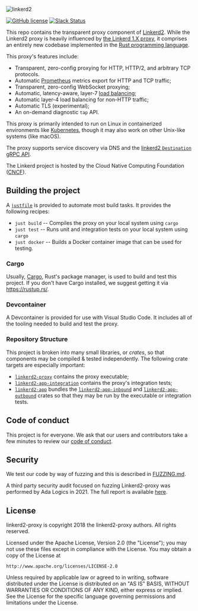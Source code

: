 ![linkerd2][logo]

<!-- TODO [![Build Status][ci-badge]][ci] -->
[![GitHub license][license-badge]](LICENSE)
[![Slack Status][slack-badge]][slack]

This repo contains the transparent proxy component of [Linkerd2][linkerd2].
While the Linkerd2 proxy is heavily influenced by [the Linkerd 1.X
proxy][linkerd1], it comprises an entirely new codebase implemented in the
[Rust programming language][rust].

This proxy's features include:

* Transparent, zero-config proxying for HTTP, HTTP/2, and arbitrary TCP protocols.
* Automatic [Prometheus][prom] metrics export for HTTP and TCP traffic;
* Transparent, zero-config WebSocket proxying;
* Automatic, latency-aware, layer-7 [load balancing][loadbalancing];
* Automatic layer-4 load balancing for non-HTTP traffic;
* Automatic TLS (experimental);
* An on-demand diagnostic `tap` API.

This proxy is primarily intended to run on Linux in containerized
environments like [Kubernetes][k8s], though it may also work on other
Unix-like systems (like macOS).

The proxy supports service discovery via DNS and the [linkerd2
`Destination` gRPC API][linkerd2-proxy-api].

The Linkerd project is hosted by the Cloud Native Computing Foundation
([CNCF][cncf]).


## Building the project

A [`justfile`](./justfile) is provided to automate most build tasks. It provides
the following recipes:

* `just build` -- Compiles the proxy on your local system using `cargo`
* `just test` -- Runs unit and integration tests on your local system using `cargo`
* `just docker` -- Builds a Docker container image that can be used for testing.

### Cargo

Usually, [Cargo][cargo], Rust's package manager, is used to build and test this
project. If you don't have Cargo installed, we suggest getting it via
https://rustup.rs/.

### Devcontainer

A Devcontainer is provided for use with Visual Studio Code. It includes all of
the tooling needed to build and test the proxy.

### Repository Structure

This project is broken into many small libraries, or _crates_, so that
components may be compiled & tested independently. The following crate
targets are especially important:

* [`linkerd2-proxy`] contains the proxy executable;
* [`linkerd2-app-integration`] contains the proxy's integration tests;
* [`linkerd2-app`] bundles the [`linkerd2-app-inbound`] and [`linkerd2-app-outbound`] crates so that they may be run by the executable or integration tests.

[`linkerd2-proxy`]: linkerd2-proxy
[`linkerd2-app`]: linkerd/app
[`linkerd2-app-integration`]: linkerd/app/integration
[`linkerd2-app-inbound`]: linkerd/app/inbound
[`linkerd2-app-outbound`]: linkerd/app/outbound

## Code of conduct

This project is for everyone. We ask that our users and contributors take a few
minutes to review our [code of conduct][coc].


## Security

We test our code by way of fuzzing and this is described in [FUZZING.md](/docs/FUZZING.md).

A third party security audit focused on fuzzing Linkerd2-proxy was performed by Ada Logics in 2021. The full report is available [here](/docs/reports/linkerd2-proxy-fuzzing-report.pdf).


## License

linkerd2-proxy is copyright 2018 the linkerd2-proxy authors. All rights reserved.

Licensed under the Apache License, Version 2.0 (the "License"); you may not use
these files except in compliance with the License. You may obtain a copy of the
License at

    http://www.apache.org/licenses/LICENSE-2.0

Unless required by applicable law or agreed to in writing, software distributed
under the License is distributed on an "AS IS" BASIS, WITHOUT WARRANTIES OR
CONDITIONS OF ANY KIND, either express or implied. See the License for the
specific language governing permissions and limitations under the License.


<!-- refs -->
[cargo]: https://github.com/rust-lang/cargo/
[ci]: https://travis-ci.org/linkerd/linkerd2-proxy
<!-- TODO [ci-badge]: https://travis-ci.org/linkerd/linkerd2-proxy.svg?branch=master -->
[cncf]: https://cncf.io/
[coc]: https://github.com/linkerd/linkerd/wiki/Linkerd-code-of-conduct
[k8s]: https://kubernetes.io/
[license-badge]: https://img.shields.io/github/license/linkerd/linkerd2.svg
[linkerd1]: https://github.com/linkerd/linkerd
[linkerd2]: https://github.com/linkerd/linkerd2
[linkerd2-proxy-api]: https://github.com/linkerd/linkerd2-proxy-api
[loadbalancing]: https://linkerd.io/features/load-balancing/
[logo]: https://user-images.githubusercontent.com/9226/33582867-3e646e02-d90c-11e7-85a2-2e238737e859.png
[prom]: https://prometheus.io/
[rust]: https://www.rust-lang.org/
[slack-badge]: https://slack.linkerd.io/badge.svg
[slack]: https://slack.linkerd.io
[twitter]: https://twitter.com/linkerd/
